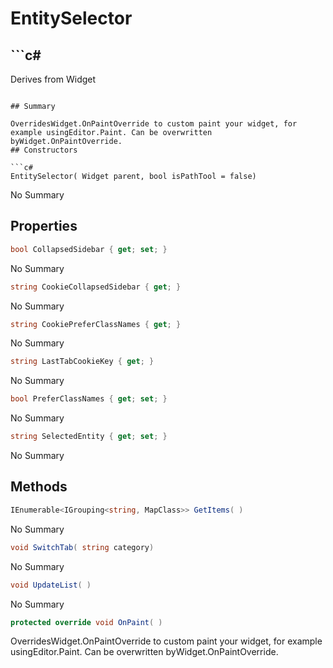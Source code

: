 # EntitySelector

## ```c#
Derives from Widget
```

## Summary

OverridesWidget.OnPaintOverride to custom paint your widget, for example usingEditor.Paint. Can be overwritten byWidget.OnPaintOverride.
## Constructors

```c#
EntitySelector( Widget parent, bool isPathTool = false) 
```
No Summary
## Properties

```c#
bool CollapsedSidebar { get; set; } 
```
No Summary
```c#
string CookieCollapsedSidebar { get; } 
```
No Summary
```c#
string CookiePreferClassNames { get; } 
```
No Summary
```c#
string LastTabCookieKey { get; } 
```
No Summary
```c#
bool PreferClassNames { get; set; } 
```
No Summary
```c#
string SelectedEntity { get; set; } 
```
No Summary
## Methods

```c#
IEnumerable<IGrouping<string, MapClass>> GetItems( ) 
```
No Summary
```c#
void SwitchTab( string category) 
```
No Summary
```c#
void UpdateList( ) 
```
No Summary
```c#
protected override void OnPaint( ) 
```
OverridesWidget.OnPaintOverride to custom paint your widget, for example usingEditor.Paint. Can be overwritten byWidget.OnPaintOverride.
